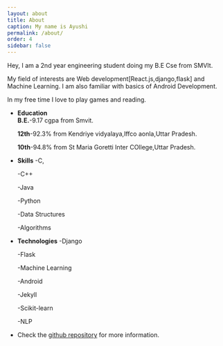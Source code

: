 ```yaml
---
layout: about
title: About
caption: My name is Ayushi
permalink: /about/
order: 4
sidebar: false
---
```


Hey,
I am a 2nd year engineering student doing my B.E  Cse from SMVIt.

My field of interests are Web development[React.js,django,flask] and Machine Learning.
I am also familiar with basics of Android Development.

In my free time I love to play games and reading.

* **Education**  
  **B.E.**-9.17 cgpa from Smvit.
  
  **12th**-92.3% from Kendriye vidyalaya,Iffco aonla,Uttar Pradesh.
  
  **10th**-94.8% from St Maria Goretti Inter COllege,Uttar Pradesh.


* **Skills**
  -C,
  
  -C++
  
  -Java
  
  -Python
  
  -Data Structures
  
  -Algorithms
  
* **Technologies**
  -Django
  
  -Flask
  
  -Machine Learning
  
  -Android
  
  -Jekyll
  
  -Scikit-learn
  
  -NLP


* Check the [github repository] for more information.

[github repository]: https://github.com/ayushianan
